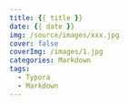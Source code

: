 ```yaml
---
title: {{ title }}
date: {{ date }}
img: /source/images/xxx.jpg
cover: false
coverImg: /images/1.jpg
categories: Markdown
tags:
  - Typora
  - Markdown
---
```

